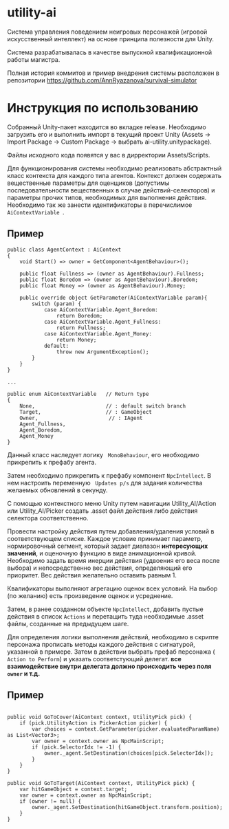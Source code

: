 # utility-ai
Система управления поведением неигровых персонажей (игровой искусственный интеллект) на основе принципа полезности для Unity. 

Система разрабатывалась в качестве выпускной квалификационной работы магистра.

Полная история коммитов и пример внедрения системы расположен в репозитории https://github.com/AnnRyazanova/survival-simulator

# Инструкция по использованию

Собранный Unity-пакет находится во вкладке release. Необходимо загрузить его и выполнить импорт в текущий проект Unity (Assets -> Import Package -> Custom Package -> выбрать ai-utility.unitypackage).

Файлы исходного кода появятся у вас в дирректории Assets/Scripts.

Для функционирования системы необходимо реализовать абстрактный класс контекста для каждого типа агентов. Контекст должен содержать вещественные параметры для оценщиков (допустимы последовательности вещественных в случае действий-селекторов) и параметры прочих типов, необходимых для выполнения действия. Необходимо так же занести идентификаторы в перечислимое ```AiContextVariable ```.

## Пример

```
public class AgentContext : AiContext
{
    void Start() => owner = GetComponent<AgentBehaviour>();

    public float Fullness => (owner as AgentBehaviour).Fullness;
    public float Boredom => (owner as AgentBehaviour).Boredom;
    public float Money => (owner as AgentBehaviour).Money;

    public override object GetParameter(AiContextVariable param){
        switch (param) {
            case AiContextVariable.Agent_Boredom:
                return Boredom;
            case AiContextVariable.Agent_Fullness:
                return Fullness;
            case AiContextVariable.Agent_Money:
                return Money;
            default:
                throw new ArgumentException();
        }
    }
}

...

public enum AiContextVariable   // Return type
{
    None,                       // : default switch branch
    Target,                     // : GameObject
    Owner,                       // : IAgent
    Agent_Fullness,
    Agent_Boredom,
    Agent_Money
}
```

Данный класс наследует логику ``` MonoBehaviour```, его необходимо прикрепить к префабу агента. 

Затем необходимо прикрепить к префабу компонент ``` NpcIntellect ```. В нем настроить переменную ``` Updates p/s``` для задания количества желаемых обновлений в секунду.

С помощью контекстного меню Unity путем навигации Utility_AI/Action или Utility_AI/Picker создать .asset файл действия либо действия селектора соответственно.   

Провести настройку действия путем добавления/удаления условий в соответствующем списке. Каждое условие принимает параметр, нормировочный сегмент, который задает диапазон **интересующих значений**, и оценочную функцию в виде анимационной кривой. Необходимо задать время инерции действия (удвоения его веса после выбора) и непосредственно вес действия, определяющий его приоритет. Вес действия желательно оставить равным 1.    

Квалификаторы выполняют агрегацию оценок всех условий. На выбор (по желанию) есть произведение оценок и усреднение.

Затем, в ранее созданном объекте  ``` NpcIntellect ```, добавить пустые действия в список  ``` Actions ``` и перетащить туда необходимые .asset файлы, созданные на предыдущем шаге.  

Для определения логики выполнения действий, необходимо в скрипте персонажа прописать методы каждого действия с сигнатурой, указанной в примере. Затем в действии выбрать префаб  персонажа (`` Action to Perform``)  и указать соответстующий делегат. **все взаимодействие внутри делегата должно происходить через поля ``owner`` и т.д.**

## Пример

```

public void GoToCover(AiContext context, UtilityPick pick) {
    if (pick.UtilityAction is PickerAction picker) {
        var choices = context.GetParameter(picker.evaluatedParamName) as List<Vector3>;
        var owner = context.owner as NpcMainScript;
        if (pick.SelectorIdx != -1) {
            owner._agent.SetDestination(choices[pick.SelectorIdx]);
        }
    }
}

public void GoToTarget(AiContext context, UtilityPick pick) {
    var hitGameObject = context.target;
    var owner = context.owner as NpcMainScript;
    if (owner != null) {
        owner._agent.SetDestination(hitGameObject.transform.position);
    }
}
```
